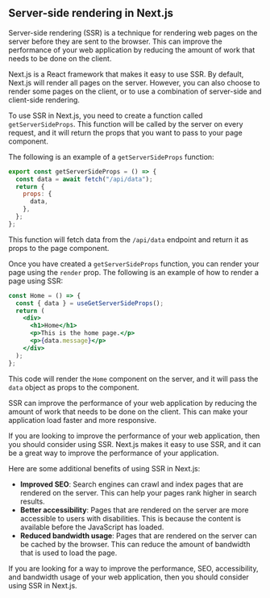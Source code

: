 
## Server-side rendering in Next.js

Server-side rendering (SSR) is a technique for rendering web pages on the server before they are sent to the browser. This can improve the performance of your web application by reducing the amount of work that needs to be done on the client.

Next.js is a React framework that makes it easy to use SSR. By default, Next.js will render all pages on the server. However, you can also choose to render some pages on the client, or to use a combination of server-side and client-side rendering.

To use SSR in Next.js, you need to create a function called `getServerSideProps`. This function will be called by the server on every request, and it will return the props that you want to pass to your page component.

The following is an example of a `getServerSideProps` function:

```jsx
export const getServerSideProps = () => {
  const data = await fetch("/api/data");
  return {
    props: {
      data,
    },
  };
};
```

This function will fetch data from the `/api/data` endpoint and return it as props to the page component.

Once you have created a `getServerSideProps` function, you can render your page using the `render` prop. The following is an example of how to render a page using SSR:

```jsx
const Home = () => {
  const { data } = useGetServerSideProps();
  return (
    <div>
      <h1>Home</h1>
      <p>This is the home page.</p>
      <p>{data.message}</p>
    </div>
  );
};
```

This code will render the `Home` component on the server, and it will pass the `data` object as props to the component.

SSR can improve the performance of your web application by reducing the amount of work that needs to be done on the client. This can make your application load faster and more responsive.

If you are looking to improve the performance of your web application, then you should consider using SSR. Next.js makes it easy to use SSR, and it can be a great way to improve the performance of your application.

Here are some additional benefits of using SSR in Next.js:

* **Improved SEO**: Search engines can crawl and index pages that are rendered on the server. This can help your pages rank higher in search results.
* **Better accessibility**: Pages that are rendered on the server are more accessible to users with disabilities. This is because the content is available before the JavaScript has loaded.
* **Reduced bandwidth usage**: Pages that are rendered on the server can be cached by the browser. This can reduce the amount of bandwidth that is used to load the page.

If you are looking for a way to improve the performance, SEO, accessibility, and bandwidth usage of your web application, then you should consider using SSR in Next.js.
